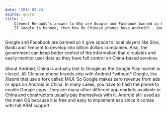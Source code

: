 ```yaml
---
date: '2015-02-24'
source: quora
title: |
    Clément Renaud\'s answer to Why are Google and Facebook banned in China?
    If Google is banned, then how do Chinese phones have Android? - Quora
---
```


Google and Facebook are banned so it give space to local players like
Sina, Baidu and Tencent to develop into billion dollars companies. Also,
the government can keep better control of the information that
circulates and easily monitor user data as they have full control on
China-based services.\
\
About Android, China is actually lost to Google as the Google Play
market is closed. All Chinese phone brands ship with Android \*without\*
Google, like Xiaomi that use a fork called MiUI. So Google makes zero
revenue from ads or apps on Android in China. In many cases, you have to
flash the phone to enable Google apps. They are many other different app
markets available in China and constructors usually pay themselves with
it. Android still used as the main OS because it is free and easy to
implement esp since it comes with full ARM support.
